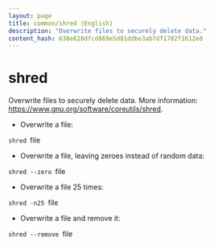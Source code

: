 ```yaml
---
layout: page
title: common/shred (English)
description: "Overwrite files to securely delete data."
content_hash: 638e828dfcd869e5d81ddbe3ab7df1702f1612e8
---
```

# shred

Overwrite files to securely delete data.
More information: <https://www.gnu.org/software/coreutils/shred>.

- Overwrite a file:

`shred `<span class="tldr-var badge badge-pill bg-dark-lm bg-white-dm text-white-lm text-dark-dm font-weight-bold">file</span>

- Overwrite a file, leaving zeroes instead of random data:

`shred --zero `<span class="tldr-var badge badge-pill bg-dark-lm bg-white-dm text-white-lm text-dark-dm font-weight-bold">file</span>

- Overwrite a file 25 times:

`shred -n25 `<span class="tldr-var badge badge-pill bg-dark-lm bg-white-dm text-white-lm text-dark-dm font-weight-bold">file</span>

- Overwrite a file and remove it:

`shred --remove `<span class="tldr-var badge badge-pill bg-dark-lm bg-white-dm text-white-lm text-dark-dm font-weight-bold">file</span>
